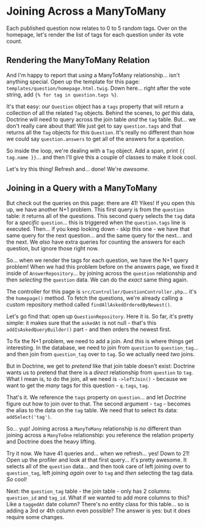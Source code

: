 # Joining Across a ManyToMany

Each published question now relates to 0 to 5 random tags. Over on the homepage, let's
render the list of tags for each question under its vote count.

## Rendering the ManyToMany Relation

And I'm happy to report that *using* a ManyToMany relationship... isn't anything
special. Open up the template for this page: `templates/question/homepage.html.twig`.
Down here... right after the vote string, add `{% for tag in question.tags %}`.

It's that easy: our `Question` object has a `tags` property that will return a
collection of all the related `Tag` objects. Behind the scenes, to *get* this
data, Doctrine will need to query across the join table *and* the `tag` table.
But... we don't really care about that! We just get to say `question.tags` and
that returns all the `Tag` objects for this `Question`. It's really no different
than how we could say `question.answers` to get all of the answers for a question.

So inside the loop, we're dealing with a `Tag` object. Add a span, print
`{{ tag.name }}`... and then I'll give this a couple of classes to make it look
cool.

Let's try this thing! Refresh and... done! We're *awesome*.

## Joining in a Query with a ManyToMany

But check out the queries on this page: there are 41! Yikes! If you open this up,
we have another N+1 problem. This first query is from the `question` table: it
returns all of the questions. This second query selects the `tag` data for a
*specific* `question`... this is triggered when the `question.tags` line is executed.
Then... if you keep looking down - skip this one - we have that same query for the
next question... and the same query for the next... and the next. We *also* have
extra queries for counting the answers for each question, but ignore those right now.

So... when we render the tags for each question, we have the N+1 query problem!
When we had this problem before on the answers page, we fixed it inside of
`AnswerRepository`... by joining across the `question` relationship and then
*selecting* the `question` data. We can do the *exact* same thing again.

The controller for this page is `src/Controller/QuestionController.php`... it's
the `homepage()` method. To fetch the questions, we're already calling a custom
repository method called `findAllAskedOrderedByNewest()`.

Let's go find that: open up `QuestionRepository`. Here it is. So far, it's pretty
simple: it makes sure that the `askedAt` is not null - that's this
`addIsAskedQueryBuilder()` part - and then orders the newest first.

To fix the N+1 problem, we need to add a join. And *this* is where things get
interesting. In the database, we need to join from `question` to `question_tag`...
and then join from `question_tag` over to `tag`. So we actually need *two*
joins.

But in Doctrine, we get to *pretend* like that join table doesn't exist: Doctrine
wants us to pretend that there is a *direct* relationship from `question` to `tag`.
What I mean is, to do the join, all we need is `->leftJoin()` - because we want
to get the *many* tags for this question - `q.tags`, `tag`.

That's it. We reference the `tags` property on `question`... and let *Doctrine*
figure out how to join over to that. The second argument - `tag` - becomes the
alias to the data on the `tag` table. We need that to select its data:
`addSelect('tag')`.

So... yup! Joining across a `ManyToMany` relationship is *no* different than joining
across a `ManyToOne` relationship: you reference the relation property and Doctrine
does the heavy lifting.

Try it now. We have 41 queries and... when we refresh... yes! Down to 21! Open up
the profiler and look at that first query... it's pretty awesome. It selects all
of the `question` data... and then took care of left joining over to `question_tag`,
left joining *again* over to `tag` and *then* selecting the tag data. *So* cool!

Next: the `question_tag` table - the join table - only has 2 columns: `question_id`
and `tag_id`. What if we wanted to add more columns to this? Like a `taggedAt`
date column? There's no entity class for this table... so is adding a 3rd or 4th
column even possible? The answer is yes: but it *does* require some changes.

